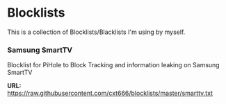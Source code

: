 # Blocklists

This is a collection of Blocklists/Blacklists I'm using by myself.

### Samsung SmartTV

Blocklist for PiHole to Block Tracking and information leaking on Samsung SmartTV

__URL:__ https://raw.githubusercontent.com/cxt666/blocklists/master/smarttv.txt
